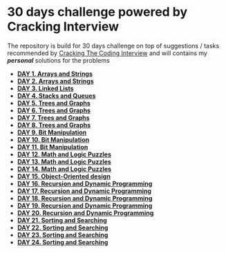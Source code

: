 # 30 days challenge powered by Cracking Interview

The repository is build for 30 days challenge on top of suggestions / tasks recommended by [Cracking The Coding Interview](https://www.amazon.com/Cracking-Coding-Interview-Programming-Questions/dp/0984782850/ref=sr_1_3?crid=3IEBZ33XHPIYV&dchild=1&keywords=cracking+the+coding+interview&qid=1584604290&sprefix=cracking+the+cod%2Caps%2C232&sr=8-3) and will contains my *__personal__* solutions for the problems

- __[DAY 1. Arrays and Strings](https://github.com/yankouskia/cracking-interview/tree/master/DAY%201/)__
- __[DAY 2. Arrays and Strings](https://github.com/yankouskia/cracking-interview/tree/master/DAY%202/)__
- __[DAY 3. Linked Lists](https://github.com/yankouskia/cracking-interview/tree/master/DAY%203/)__
- __[DAY 4. Stacks and Queues](https://github.com/yankouskia/cracking-interview/tree/master/DAY%204/)__
- __[DAY 5. Trees and Graphs](https://github.com/yankouskia/cracking-interview/tree/master/DAY%205/)__
- __[DAY 6. Trees and Graphs](https://github.com/yankouskia/cracking-interview/tree/master/DAY%206/)__
- __[DAY 7. Trees and Graphs](https://github.com/yankouskia/cracking-interview/tree/master/DAY%207/)__
- __[DAY 8. Trees and Graphs](https://github.com/yankouskia/cracking-interview/tree/master/DAY%208/)__
- __[DAY 9. Bit Manipulation](https://github.com/yankouskia/cracking-interview/tree/master/DAY%209/)__
- __[DAY 10. Bit Manipulation](https://github.com/yankouskia/cracking-interview/tree/master/DAY%2010/)__
- __[DAY 11. Bit Manipulation](https://github.com/yankouskia/cracking-interview/tree/master/DAY%2011/)__
- __[DAY 12. Math and Logic Puzzles](https://github.com/yankouskia/cracking-interview/tree/master/DAY%2012/)__
- __[DAY 13. Math and Logic Puzzles](https://github.com/yankouskia/cracking-interview/tree/master/DAY%2013/)__
- __[DAY 14. Math and Logic Puzzles](https://github.com/yankouskia/cracking-interview/tree/master/DAY%2014/)__
- __[DAY 15. Object-Oriented design](https://github.com/yankouskia/cracking-interview/tree/master/DAY%2015/)__
- __[DAY 16. Recursion and Dynamic Programming](https://github.com/yankouskia/cracking-interview/tree/master/DAY%2016/)__
- __[DAY 17. Recursion and Dynamic Programming](https://github.com/yankouskia/cracking-interview/tree/master/DAY%2017/)__
- __[DAY 18. Recursion and Dynamic Programming](https://github.com/yankouskia/cracking-interview/tree/master/DAY%2018/)__
- __[DAY 19. Recursion and Dynamic Programming](https://github.com/yankouskia/cracking-interview/tree/master/DAY%2019/)__
- __[DAY 20. Recursion and Dynamic Programming](https://github.com/yankouskia/cracking-interview/tree/master/DAY%2020/)__
- __[DAY 21. Sorting and Searching](https://github.com/yankouskia/cracking-interview/tree/master/DAY%2021/)__
- __[DAY 22. Sorting and Searching](https://github.com/yankouskia/cracking-interview/tree/master/DAY%2022/)__
- __[DAY 23. Sorting and Searching](https://github.com/yankouskia/cracking-interview/tree/master/DAY%2023/)__
- __[DAY 24. Sorting and Searching](https://github.com/yankouskia/cracking-interview/tree/master/DAY%2024/)__
